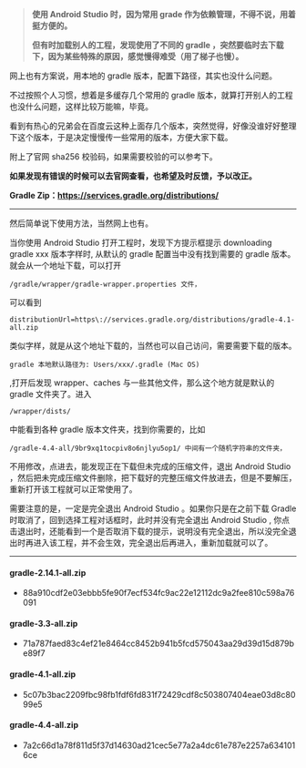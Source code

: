 > **使用 Android Studio 时，因为常用 grade 作为依赖管理，不得不说，用着挺方便的。**
>
> **但有时加载别人的工程，发现使用了不同的 gradle ，突然要临时去下载下，因为某些特殊的原因，感觉慢得难受（用了梯子也慢）。**

网上也有方案说，用本地的 gradle 版本，配置下路径，其实也没什么问题。

不过按照个人习惯，想着是多缓存几个常用的 gradle 版本，就算打开别人的工程也没什么问题，这样比较万能嘛，毕竟。

看到有热心的兄弟会在百度云这种上面存几个版本，突然觉得，好像没谁好好整理下这个版本，于是决定慢慢传一些常用的版本，方便大家下载。

附上了官网 sha256 校验码，如果需要校验的可以参考下。

**如果发现有错误的时候可以去官网查看，也希望及时反馈，予以改正。**

**Gradle Zip：https://services.gradle.org/distributions/**

---

然后简单说下使用方法，当然网上也有。

当你使用 Android Studio 打开工程时，发现下方提示框提示 downloading gradle xxx 版本字样时,
从默认的 gradle 配置当中没有找到需要的 gradle 版本。
就会从一个地址下载，可以打开 

    /gradle/wrapper/gradle-wrapper.properties 文件，
  
可以看到 

    distributionUrl=https\://services.gradle.org/distributions/gradle-4.1-all.zip
  
类似字样，就是从这个地址下载的，当然也可以自己访问，需要需要下载的版本。

    gradle 本地默认路径为: Users/xxx/.gradle (Mac OS)

,打开后发现 wrapper、caches 与一些其他文件，那么这个地方就是默认的 gradle 文件夹了。进入 

    /wrapper/dists/ 
    
中能看到各种 gradle 版本文件夹，找到你需要的，比如 

    /gradle-4.4-all/9br9xq1tocpiv8o6njlyu5op1/ 中间有一个随机字符串的文件夹，
    
不用修改，点进去，能发现正在下载但未完成的压缩文件，退出 Android Studio ，然后把未完成压缩文件删除，把下载好的完整压缩文件放进去，但是不要解压，
重新打开该工程就可以正常使用了。



需要注意的是，一定是完全退出 Android Studio 。如果你只是在之前下载 Gradle 时取消了，回到选择工程对话框时，此时并没有完全退出 Android Studio ,
你点击退出时，还能看到一个是否取消下载的提示，说明没有完全退出，所以没完全退出时再进入该工程，并不会生效，完全退出后再进入，重新加载就可以了。

---

#### gradle-2.14.1-all.zip
- 88a910cdf2e03ebbb5fe90f7ecf534fc9ac22e12112dc9a2fee810c598a76091

#### gradle-3.3-all.zip
- 71a787faed83c4ef21e8464cc8452b941b5fcd575043aa29d39d15d879be89f7

#### gradle-4.1-all.zip
- 5c07b3bac2209fbc98fb1fdf6fd831f72429cdf8c503807404eae03d8c8099e5

#### gradle-4.4-all.zip
- 7a2c66d1a78f811d5f37d14630ad21cec5e77a2a4dc61e787e2257a6341016ce

